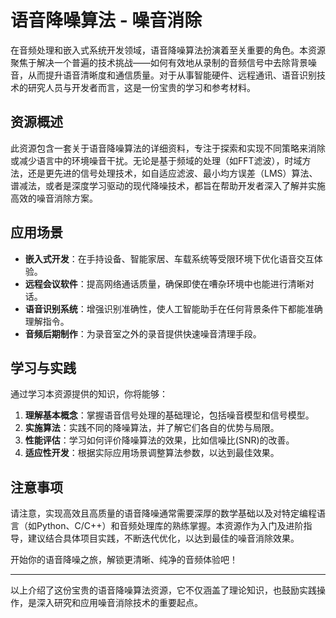 # 语音降噪算法 - 噪音消除

在音频处理和嵌入式系统开发领域，语音降噪算法扮演着至关重要的角色。本资源聚焦于解决一个普遍的技术挑战——如何有效地从录制的音频信号中去除背景噪音，从而提升语音清晰度和通信质量。对于从事智能硬件、远程通讯、语音识别技术的研究人员与开发者而言，这是一份宝贵的学习和参考材料。

## 资源概述

此资源包含一套关于语音降噪算法的详细资料，专注于探索和实现不同策略来消除或减少语言中的环境噪音干扰。无论是基于频域的处理（如FFT滤波），时域方法，还是更先进的信号处理技术，如自适应滤波、最小均方误差（LMS）算法、谱减法，或者是深度学习驱动的现代降噪技术，都旨在帮助开发者深入了解并实施高效的噪音消除方案。

## 应用场景

- **嵌入式开发**：在手持设备、智能家居、车载系统等受限环境下优化语音交互体验。
- **远程会议软件**：提高网络通话质量，确保即使在嘈杂环境中也能进行清晰对话。
- **语音识别系统**：增强识别准确性，使人工智能助手在任何背景条件下都能准确理解指令。
- **音频后期制作**：为录音室之外的录音提供快速噪音清理手段。

## 学习与实践

通过学习本资源提供的知识，你将能够：

1. **理解基本概念**：掌握语音信号处理的基础理论，包括噪音模型和信号模型。
2. **实施算法**：实践不同的降噪算法，并了解它们各自的优势与局限。
3. **性能评估**：学习如何评价降噪算法的效果，比如信噪比(SNR)的改善。
4. **适应性开发**：根据实际应用场景调整算法参数，以达到最佳效果。

## 注意事项

请注意，实现高效且高质量的语音降噪通常需要深厚的数学基础以及对特定编程语言（如Python、C/C++）和音频处理库的熟练掌握。本资源作为入门及进阶指导，建议结合具体项目实践，不断迭代优化，以达到最佳的噪音消除效果。

开始你的语音降噪之旅，解锁更清晰、纯净的音频体验吧！

---

以上介绍了这份宝贵的语音降噪算法资源，它不仅涵盖了理论知识，也鼓励实践操作，是深入研究和应用噪音消除技术的重要起点。